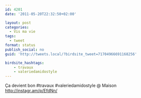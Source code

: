 ```yaml
---
id: 4201
date: '2011-05-20T22:32:50+02:00'

layout: post
categories:
  - Vis ma vie
tags:
  - tweet
format: status
publish_social: no
guid: 'http://tweets.local/?birdsite_tweet=71704966691168256'

birdsite_hashtags:
    - travaux
    - valeriedamidostyle
---
```


Ça devient bon #travaux #valeriedamidostyle @ Maison http://instagr.am/p/EfdNn/